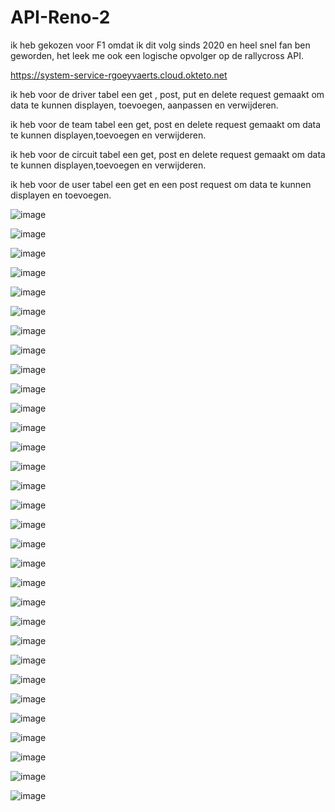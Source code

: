 # API-Reno-2
ik heb gekozen voor F1 omdat ik dit volg sinds 2020 en heel snel fan ben geworden, het leek me ook een logische opvolger op de rallycross API.

https://system-service-rgoeyvaerts.cloud.okteto.net



ik heb voor de driver tabel een get , post, put en delete request gemaakt om data te kunnen displayen, toevoegen, aanpassen en verwijderen.

ik heb voor de team tabel een get, post en delete request gemaakt om data te kunnen displayen,toevoegen en verwijderen.

ik heb voor de circuit tabel een get, post en delete request gemaakt om data te kunnen displayen,toevoegen en verwijderen.

ik heb voor de user tabel een get en een post request om data te kunnen displayen en toevoegen.

![image](https://user-images.githubusercontent.com/91118302/210999864-43a8f9a0-6b12-4b55-85dc-669caa61a656.png)

![image](https://user-images.githubusercontent.com/91118302/210999903-71e766d2-4e83-4ebb-b6ef-6a103ef012fb.png)

![image](https://user-images.githubusercontent.com/91118302/210999935-ca331ff6-4552-4317-a794-50d187c309c2.png)

![image](https://user-images.githubusercontent.com/91118302/210999972-a57fe69b-c954-4c37-a039-947c8cbc9819.png)










![image](https://user-images.githubusercontent.com/91118302/211034044-94bdc4f7-a5ec-446d-acbf-3139f82fb8d9.png)



![image](https://user-images.githubusercontent.com/91118302/211034725-9e7c8544-03c6-4d05-a82e-6c332c759695.png)

![image](https://user-images.githubusercontent.com/91118302/211035050-32e14c18-9a35-4fc6-8dd7-ffe9bf278cef.png)

![image](https://user-images.githubusercontent.com/91118302/211035184-df47f1a7-8a69-4376-84ef-a092a255a7ae.png)

![image](https://user-images.githubusercontent.com/91118302/211035393-1c688ad2-e49c-48cf-97e5-9e318b1a82df.png)

![image](https://user-images.githubusercontent.com/91118302/211035492-58fdcf5e-1054-46fd-8544-65ff68a31e10.png)

![image](https://user-images.githubusercontent.com/91118302/211035621-f9845331-829f-44fb-acca-1e110b68df3e.png)

![image](https://user-images.githubusercontent.com/91118302/211035809-58c0cec6-6066-4b96-b1b6-b8c4875b4822.png)

![image](https://user-images.githubusercontent.com/91118302/211035883-c26399f1-1e21-4df3-87e0-34d83dd7c710.png)

![image](https://user-images.githubusercontent.com/91118302/211036645-01c4199b-6a41-4606-98b7-96775a9d5362.png)

![image](https://user-images.githubusercontent.com/91118302/211037117-d0b8803b-e4af-42e2-956c-ff9aa4e646e2.png)


![image](https://user-images.githubusercontent.com/91118302/211037215-44fc42b3-c45a-432b-89c3-c3ec49fdb8f7.png)

![image](https://user-images.githubusercontent.com/91118302/211037336-1191bda8-d471-4a13-b724-9c5a781aa6c8.png)

![image](https://user-images.githubusercontent.com/91118302/211037621-c005def2-52d6-4fb4-beba-264ff173efa6.png)














![image](https://user-images.githubusercontent.com/91118302/211000775-67090fa1-8c64-4b37-b2db-2902d4851de3.png)

![image](https://user-images.githubusercontent.com/91118302/211000817-342f68f9-bef5-4d94-b42b-9141e065df60.png)

![image](https://user-images.githubusercontent.com/91118302/211000927-eff45183-a14d-4211-8737-87cb3f6a4e5e.png)

![image](https://user-images.githubusercontent.com/91118302/211000971-fb037a72-5fc8-41dd-9ba0-1243366caaaf.png)

![image](https://user-images.githubusercontent.com/91118302/211001003-0fa2a269-7894-4382-b268-ff5466a4b403.png)

![image](https://user-images.githubusercontent.com/91118302/211001059-b950a5f1-311c-4755-a99a-ea86277f458b.png)

![image](https://user-images.githubusercontent.com/91118302/211001085-8f18af3a-703e-4f31-9fc8-796c0053338c.png)

![image](https://user-images.githubusercontent.com/91118302/211001115-f2d46b06-3cdf-4deb-8297-dc7a7984e4b0.png)

![image](https://user-images.githubusercontent.com/91118302/211001167-b402d78d-4ef6-4414-bbb9-77180ef2fee7.png)

![image](https://user-images.githubusercontent.com/91118302/211001196-829ed32f-55ca-4064-889c-5c3f1eb2b7aa.png)

![image](https://user-images.githubusercontent.com/91118302/211001226-c14d9b82-43f0-436d-aab4-d8fc2c5b1155.png)

![image](https://user-images.githubusercontent.com/91118302/211001263-b5f2e4b1-196f-429b-9b2b-988e0963bacc.png)

![image](https://user-images.githubusercontent.com/91118302/211001316-95d09c8f-d13e-493e-91ec-5c041e120592.png)











